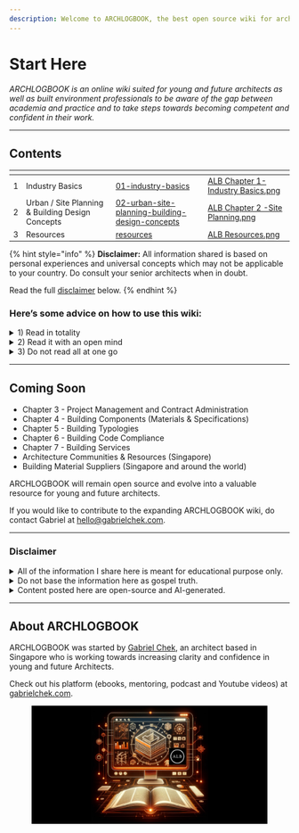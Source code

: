```yaml
---
description: Welcome to ARCHLOGBOOK, the best open source wiki for archi practice!
---
```


# Start Here

_ARCHLOGBOOK is an online wiki suited for young and future architects as well as built environment professionals to be aware of the gap between academia and practice and to take steps towards becoming competent and confident in their work._

***

## Contents

<table data-view="cards" data-full-width="false"><thead><tr><th data-type="number"></th><th></th><th data-hidden data-card-target data-type="content-ref"></th><th data-hidden data-card-cover data-type="files"></th></tr></thead><tbody><tr><td>1</td><td>Industry Basics</td><td><a href="01-industry-basics/">01-industry-basics</a></td><td><a href=".gitbook/assets/ALB Chapter 1-Industry Basics.png">ALB Chapter 1-Industry Basics.png</a></td></tr><tr><td>2</td><td>Urban / Site Planning &#x26; Building Design Concepts</td><td><a href="02-urban-site-planning-building-design-concepts/">02-urban-site-planning-building-design-concepts</a></td><td><a href=".gitbook/assets/ALB Chapter 2 -Site Planning.png">ALB Chapter 2 -Site Planning.png</a></td></tr><tr><td>3</td><td>Resources</td><td><a href="resources/">resources</a></td><td><a href=".gitbook/assets/ALB Resources.png">ALB Resources.png</a></td></tr></tbody></table>

{% hint style="info" %}
**Disclaimer:** All information shared is based on personal experiences and universal concepts which may not be applicable to your country. Do consult your senior architects when in doubt.

Read the full [disclaimer](./#disclaimer) below.
{% endhint %}

### Here’s some advice on how to use this wiki:

<details>

<summary>1) Read in totality</summary>

My advice is to read all of the pages to get a better understanding and to establish what you need to work on. Do not miss any pages as there could be valuable information that you might need to have a easier transition.

**If you are a fresh architectural graduate**, you should read in order.

**If you are experienced**, you can zoom in on a certain topic in any order.

</details>

<details>

<summary>2) Read it with an open mind</summary>

This wiki represents my learnings and thoughts that may not apply to your situation. So read this with an open mind.

Try to adapt the methods towards your skillset and context.

Some firms operate on a different business model and/or structure so feel free to take the lessons that are useful and ignore those that don’t apply.

</details>

<details>

<summary>3) Do not read all at one go</summary>

This may contradict the earlier point on reading this book in totality. However, it is unwise to read this book all at one go - simply because more often than not, you will not need be able to retain all of the concepts.

Instead, read this book over a few weeks and before starting work in an architectural practice to accelerate your transition into your role as an architectural designer.

</details>

***

## Coming Soon

* Chapter 3 - Project Management and Contract Administration
* Chapter 4 - Building Components (Materials & Specifications)
* Chapter 5 - Building Typologies
* Chapter 6 - Building Code Compliance
* Chapter 7 - Building Services
* Architecture Communities & Resources (Singapore)
* Building Material Suppliers (Singapore and around the world)

ARCHLOGBOOK will remain open source and evolve into a valuable resource for young and future architects.

If you would like to contribute to the expanding ARCHLOGBOOK wiki, do contact Gabriel at hello@gabrielchek.com.

***

### Disclaimer

<details>

<summary>All of the information I share here is meant for educational purpose only.</summary>

This is based on my own experience working in Singapore and on projects that I was involved in.

</details>

<details>

<summary>Do not base the information here as gospel truth.</summary>

Do consult your senior on statutory requirements in your country and also best practices.&#x20;

</details>

<details>

<summary>Content posted here are open-source and AI-generated.</summary>

Some of the content was written with ChatGPT. I have read through and made sure of accuracy as far as possible. That being said, there may be some factual errors. If there are, do contact me at the link below.

All content in the wiki shall not be copyrighted as it is open source. All credits have been given. If I have missed out a credit to you, please do not hesitate to contact me.

</details>

***

## About ARCHLOGBOOK

ARCHLOGBOOK was started by [Gabriel Chek](https://gabrielchek.com), an architect based in Singapore who is working towards increasing clarity and confidence in young and future Architects.&#x20;

Check out his platform (ebooks, mentoring, podcast and Youtube videos) at [gabrielchek.com](https://gabrielchek.com).

<figure><img src=".gitbook/assets/ALB gitbook.png" alt=""><figcaption></figcaption></figure>
